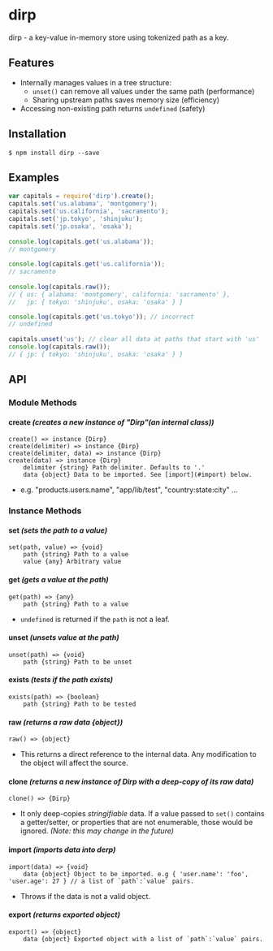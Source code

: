 # dirp
dirp - a key-value in-memory store using tokenized path as a key.

## Features
* Internally manages values in a tree structure:
    * `unset()` can remove all values under the same path (performance)
    * Sharing upstream paths saves memory size (efficiency)
* Accessing non-existing path returns `undefined` (safety)

## Installation
```
$ npm install dirp --save
```

## Examples

```javascript
var capitals = require('dirp').create();
capitals.set('us.alabama', 'montgomery');
capitals.set('us.california', 'sacramento');
capitals.set('jp.tokyo', 'shinjuku');
capitals.set('jp.osaka', 'osaka');
 
console.log(capitals.get('us.alabama'));
// montgomery
 
console.log(capitals.get('us.california'));
// sacramento
 
console.log(capitals.raw());
// { us: { alabama: 'montgomery', california: 'sacramento' },
//   jp: { tokyo: 'shinjuku', osaka: 'osaka' } }

console.log(capitals.get('us.tokyo')); // incorrect
// undefined
 
capitals.unset('us'); // clear all data at paths that start with 'us' 
console.log(capitals.raw());
// { jp: { tokyo: 'shinjuku', osaka: 'osaka' } }
```

## API

### Module Methods
#### create *(creates a new instance of "Dirp"(an internal class))*
```
create() => instance {Dirp}
create(delimiter) => instance {Dirp}
create(delimiter, data) => instance {Dirp}
create(data) => instance {Dirp}
    delimiter {string} Path delimiter. Defaults to '.'
    data {object} Data to be imported. See [import](#import) below.
```
* e.g. "products.users.name", "app/lib/test", "country:state:city" ...

### Instance Methods
#### set *(sets the path to a value)*
```
set(path, value) => {void}
    path {string} Path to a value
    value {any} Arbitrary value
```

#### get *(gets a value at the path)*
```
get(path) => {any}
    path {string} Path to a value
```
* `undefined` is returned if the `path` is not a leaf.

#### unset *(unsets value at the path)*
```
unset(path) => {void}
    path {string} Path to be unset
```

#### exists *(tests if the path exists)*
```
exists(path) => {boolean}
    path {string} Path to be tested
```
#### raw *(returns a raw data {object})*
```
raw() => {object}
```
* This returns a direct reference to the internal data. Any modification to the object will affect the source.
#### clone *(returns a new instance of Dirp with a deep-copy of its raw data)*
```
clone() => {Dirp}
```
* It only deep-copies *stringifiable* data. If a value passed to `set()` contains a getter/setter, or properties that are not enumerable, those would be ignored. *(Note: this may change in the future)*

#### import *(imports data into derp)*
```
import(data) => {void}
    data {object} Object to be imported. e.g { 'user.name': 'foo', 'user.age': 27 } // a list of `path`:`value` pairs.
```
* Throws if the data is not a valid object.

#### export *(returns exported object)*
```
export() => {object}
    data {object} Exported object with a list of `path`:`value` pairs.
```

